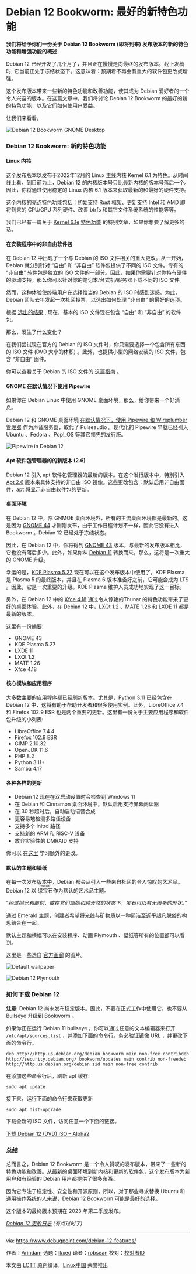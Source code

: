 [#]: subject: "Debian 12 Bookworm: Best New Features"
[#]: via: "https://www.debugpoint.com/debian-12-features/"
[#]: author: "Arindam https://www.debugpoint.com/author/admin1/"
[#]: collector: "lkxed"
[#]: translator: "robsean"
[#]: reviewer: " "
[#]: publisher: " "
[#]: url: " "

Debian 12 Bookworm: 最好的新特色功能
======

**我们将给予你们一份关于 Debian 12 Bookworm (即将到来) 发布版本的新的特色功能和增强功能的概述**

Debian 12 已经开发了几个月了，并且正在慢慢走向最终的发布版本。截止发稿时, 它当前正处于冻结状态下。这意味着：预期着不再会有重大的软件包更改或增强。

这个发布版本带来一些新的特色功能和改善功能，使其成为 Debian 爱好者的一个令人兴奋的版本。在这篇文章中，我们将讨论 Debian 12 Bookworm 的最好的新的特色功能，以及它们如何使用户受益。

让我们来看看。

![Debian 12 Bookworm GNOME Desktop][1]

### Debian 12 Bookworm: 新的特色功能

#### Linux 内核

这个发布版本以发布于2022年12月的 Linux 主线内核 Kernel 6.1 为特色。从时间线上看，到目前为止，Debian 12 的内核版本号只比最新内核的版本号落后一个。因此，你将通过使用稳定的 Linux 内核 6.1 版本来获取最新的和最好的硬件支持。

这个内核的亮点特色功能包括：初始支持 Rust 框架、更新支持 Intel 和 AMD 即将到来的 CPU/GPU 系列硬件、改善 btrfs 和其它文件系统系统的性能等等。

我们已经有一篇关于 [Kernel 6.1][2][e][2] [特色功能][2] 的特别文章，如果你想要了解更多的话。

#### 在安装程序中的非自由软件包

在 Debian 12 中出现了一个与 Debian 的 ISO 文件相关的重大更改。从一开始，Debian 就分别针对 “自由” 和 “非自由” 软件包提供了不同的 ISO 文件。专有的 “非自由” 软件包是独立的 ISO 文件的一部分。因此，如果你需要针对你特有硬件的驱动支持，那么你可以针对你的笔记本/台式机/服务器下载不同的 ISO 文件。

然而，这种体验使终端用户在选择恰当的 Debian 的 ISO 时感到迷惑。为此，Debian 团队去年发起一次社区投票，以选出如何处理 “非自由” 的最好的选项。

根据 [选出的结果][3] , 现在，基本的 ISO 文件现在包含 “自由” 和 “非自由” 的软件包。

那么，发生了什么变化？

在我们尝试现在官方的 Debian 的 ISO 文件时，你只需要选择一个包含所有东西的 ISO 文件 (DVD 大小的体积) 。此外，也提供小型的网络安装的 ISO 文件，包含 “非自由” 固件。

你可以查看关于 Debian 的 ISO 文件的 [这篇指南][4] 。

####  GNOME 在默认情况下使用 Pipewire

如果你在 Debian Linux 中使用 GNOME 桌面环境，那么，给你带来一个好消息。

Debian 12 和 GNOME 桌面环境 [在默认情况下，使用 Pipewire 和 Wireplumber 管理器][5] 作为声音服务器，取代了 Pulseaudio 。现代化的 Pipewire 早就已经引入 Ubuntu 、Fedora 、Pop!_OS 等其它领先的发行版。

![Pipewire in Debian 12][6]

#### Apt 软件包管理器的的新版本 (2.6)

Debian 12 引入 apt 软件包管理器的最新的版本。在这个发行版本中，特别引入 [Apt 2.6][7] 版本来具体支持的非自由 ISO 镜像。这些更改包含：默认启用非自由固件，apt 将显示非自由软件包的更新。

#### 桌面环境

在 Debian 12 中，除 GNMOE 桌面环境外，所有的主流桌面环境都是最新的。这是因为 [GNOME 44][8] 才刚刚发布，由于工作日程计划不一样，因此它没有进入 Bookworm 。Debian 12 已经处于冻结状态。

因此，在 Debian 12 中，你将得到 [GNOME 43][9] 版本，与最新的发布版本相比，它也没有落后多少。此外，如果你从 [Debian 11][10] 转换而来，那么，这将是一次重大的 GNOME 升级。

幸运的是，[KDE Plasma 5.27][11] 现在可以在这个发布版本中使用了。KDE Plasma 是 Plasma 5 的最终版本，并且在 Plasma 6 版本准备好之前，它可能会成为 LTS 。因此，它是一次重要的升级。KDE Plasma 维护人员成功地实现了这一目标。

另外，在 Debian 12 中的 [Xfce 4.18][12] 通过令人惊艳的Thunar 的特色功能带来了更好的桌面体验。此外，在 Debian 12 中，LXQt 1.2 、MATE 1.26 和 LXDE 11 都是最新的版本。

这里有一份摘要:

- GNOME 43
- KDE Plasma 5.27
- LXDE 11
- LXQt 1.2
- MATE 1.26
- Xfce 4.18

#### 核心模块和应用程序

大多数主要的应用程序都已经刷新版本。尤其是，Python 3.11 已经包含在 Debian 12 中，这将有助于帮助开发者和很多使用实例。此外，LibreOffice 7.4 和 Firefox 102.9 ESR 也是两个重要的更新。这里有一份关于主要应用程序和软件包升级的小列表:

- LibreOffice 7.4.4
- Firefox 102.9 ESR
- GIMP 2.10.32
- OpenJDK 11.6
- PHP 8.2
- Python 3.11+
- Samba 4.17

#### 各种各样的更新

- Debian 12 现在在双启动设置时会检查到 Windows 11
- 在 Debian 和 Cinnamon 桌面环境中，默认启用支持屏幕阅读器
- 在 30 秒超时后，自动启动语音合成
- 更容易地检测多路径设备
- 支持多个 initrd 路径
- 支持新的 ARM 和 RISC-V 设备
- 放弃实验性的 DMRAID 支持

你可以 [在这里][13] 学习额外的更改。

#### 默认的主题和墙纸

在每一次发布版本中，Debian 都会从引入一些来自社区的令人惊叹的艺术品。Debian 12 以 <ruby>绿宝石<rt> “Emerald” </rt></ruby> 作为默认的艺术品主题。

“_经过抛光和凿刻，或在它们原始和纯天然的状态下，宝石可以有无限多的形状。”_

通过 Emerald 主题，创建者希望将光线与矿物质以一种简洁至近乎超凡脱俗的构思结合在一起。

默认主题和横幅可以在安装程序、动画 Plymouth 、壁纸等所有的位置都可以看到。

这里是一些选自 [官方画廊][14] 的图片。

![Default wallpaper][15]

![Debian 12 Plymouth][16]

### 如何下载 Debian 12

**注意**: Debian 12 尚未发布稳定版本。因此，不要在正式工作中使用它，也不要从 Bullseye 升级到 Bookworm 。

如果你正在运行 Debian 11 bullseye ，你可以通过任意的文本编辑器来打开 `/etc/apt/sources.list` ，并添加下面的命令行。务必验证镜像 URL ，并更改下面的命令行。

```
deb http://http.us.debian.org/debian bookworm main non-free contribdeb http://security.debian.org/ bookworm/updates main contrib non-freedeb http://http.us.debian.org/debian sid main non-free contrib
```

在添加这些命令行后，刷新 apt 缓存:

```
sudo apt update
```

接下来，运行下面的命令行来获取更新

```
sudo apt dist-upgrade
```

下载全新的 ISO 文件，访问任意一个下面的链接。

[下载 Debian 12 (DVD) ISO – Alpha2][17]

### 总结

总而言之，Debian 12 Bookworm 是一个令人赞叹的发布版本，带来了一些新的特色功能和改善。从最新的桌面环境到新内核和更新的软件包，这个发布版本为新用户和有经验的 Debian 用户都提供了很多东西。

因为它专注于稳定性、安全性和开源原则，所以，对于那些寻求替换 Ubuntu 和通用操作系统的人来说，Debian 12 Bookworm 可能是最好的选择。

这个版本的最终版本预期在 2023 年第二季度发布。

_[Debian 12 更改日志][18] (有点过时了)_

--------------------------------------------------------------------------------

via: https://www.debugpoint.com/debian-12-features/

作者：[Arindam][a]
选题：[lkxed][b]
译者：[robsean](https://github.com/robsean)
校对：[校对者ID](https://github.com/校对者ID)

本文由 [LCTT](https://github.com/LCTT/TranslateProject) 原创编译，[Linux中国](https://linux.cn/) 荣誉推出

[a]: https://www.debugpoint.com/author/admin1/
[b]: https://github.com/lkxed/
[1]: https://www.debugpoint.com/wp-content/uploads/2023/03/Debian-12-Bookworm-GNOME-Desktop.jpg
[2]: https://www.debugpoint.com/linux-kernel-6-1/
[3]: https://lists.debian.org/debian-vote/2022/10/msg00000.html
[4]: https://www.debugpoint.com/download-debian-iso/
[5]: https://bugs.debian.org/cgi-bin/bugreport.cgi?bug=1020249
[6]: https://www.debugpoint.com/wp-content/uploads/2023/03/Pipewire-in-Debian-12.jpg
[7]: https://launchpad.net/ubuntu/+source/apt/+changelog
[8]: https://www.debugpoint.com/gnome-44/
[9]: https://www.debugpoint.com/gnome-43/
[10]: https://www.debugpoint.com/debian-11-features/
[11]: https://www.debugpoint.com/kde-plasma-5-27/
[12]: https://www.debugpoint.com/xfce-4-18-review/
[13]: https://lists.debian.org/debian-devel-announce/2022/09/msg00004.html
[14]: https://wiki.debian.org/DebianArt/Themes/Emerald
[15]: https://www.debugpoint.com/wp-content/uploads/2023/03/Default-wallpaper.jpg
[16]: https://www.debugpoint.com/wp-content/uploads/2023/03/Debian-12-Plymouth.jpg
[17]: https://cdimage.debian.org/cdimage/bookworm_di_alpha2/amd64/iso-dvd/
[18]: https://www.debian.org/releases/bookworm/amd64/release-notes/ch-whats-new.en.html
